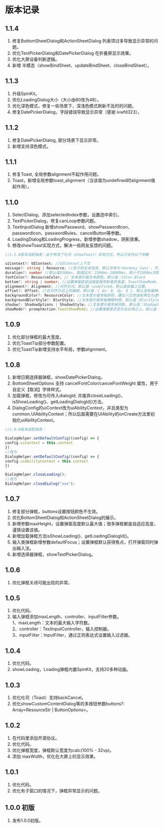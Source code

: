 # 版本记录

## 1.1.4
1. 修复BottomSheetDialog和ActionSheetDialog 列表项过多导致显示异常的问题。
2. 优化TextPickerDialog和DatePickerDialog 在折叠屏显示效果。
3. 优化大屏设备判断逻辑。
4. 新增 半模态（showBindSheet、updateBindSheet、closeBindSheet）。

## 1.1.3
1. 升级SpinKit。
2. 优化LoadingDialog大小（大小由60改为48）。
3. 优化深色模式，修复一些场景下，深浅色模式刷新不及时的问题。
4. 修复DatePickerDialog，字段错误导致显示异常（感谢 ivwfd323）。

## 1.1.2
1. 修复DatePickerDialog, 部分场景下显示异常。
2. 新增支持深色模式。

## 1.1.1
1. 修复Toast, 全局参数alignment不起作用问题。
2. Toast，新增全局参数toast_alignment（当该值为undefined时alignment值起作用）。

## 1.1.0
1. SelectDialog，添加selectedIndex参数，设置选中索引。
2. TextPickerDialog，修复canLoop参数问题。
3. TextInputDialog 新增showPassword、showPasswordIcon、passwordIcon、passwordRules、cancelButton等参数。
4. LoadingDialog和LoadingProgress，新增参数shadow，阴影效果。
5. 修改showToast实现方式，解决一些网友反馈的问题。

```typescript
//1.1.0版本适配指南：由于修改了吐司（showToast）实现方式，所以只支持以下参数

uiContext?: UIContext; //UIContext上下文
message?: string | Resource; //显示的文本信息。默认字体为'Harmony Sans'，不支持设置其他字体。
duration?: number //默认值1500ms，取值区间：1500ms-10000ms。若小于1500ms则取默认值，若大于10000ms则取上限值10000ms。
fontColor?: ResourceColor; // 文本提示框文本颜色。默认值：Color.Black
bottom?: string | number; //设置弹窗底部边框距离导航条的高度，ToastShowMode.TOP_MOST模式下，软键盘拉起时，如果bottom值过小，toast要被软键盘遮挡时，会自动避让至距离软键盘80vp处。ToastShowMode.DEFAULT模式下，软键盘拉起时，会上移软键盘的高度。默认值：80vp。说明：当底部没有导航条时，bottom为设置弹窗底部边框距离窗口底部的高度。设置对齐方式alignment后，bottom不生效。
alignment?: Alignment; //对齐方式。默认值：undefined，默认底部偏上位置。
offset?: Offset; //在对齐方式上的偏移。默认值：{ dx: 0, dy: 0 }，默认没有偏移。说明： 只支持设置px类型的数值，如需设置vp，可以将vp改成px传入。
backgroundColor?: ResourceColor; //文本提示框背板颜色，建议八位色值前两位为透明度。默认值：Color.Transparent。说明：当设置了backgroundColor为非透明色时，backgroundBlurStyle需要设置为BlurStyle.NONE，否则颜色显示将不符合预期效果。
backgroundBlurStyle?: BlurStyle; //文本提示框背板模糊材质。默认值：BlurStyle.COMPONENT_ULTRA_THICK。说明：设置为BlurStyle.NONE即可关闭背景虚化。当设置了backgroundBlurStyle为非NONE值时，则不要设置backgroundColor，否则颜色显示将不符合预期效果。
shadow?: ShadowOptions | ShadowStyle; //文本提示框背板阴影。默认值：ShadowStyle.OUTER_DEFAULT_MD
showMode?: promptAction.ToastShowMode; //设置弹窗是否显示在应用之上。默认值：ToastShowMode.DEFAULT，默认显示在应用内。
```

## 1.0.9
1. 优化部分弹框的最大宽度。
2. 优化ToastTip部分参数配置。
3. 优化ToastTip新增支持水平布局，参数alignment。


## 1.0.8
1. 新增日期选择器弹框，showDatePickerDialog。
2. BottomSheetOptions 支持 cancelFontColor/cancelFontWeight 属性，用于自定义【取消】字体样式。
3. 加载弹框，修改为可传入dialogId; 并废弃closeLoading()、isShowLoading()、getLoadingDialogId()方法。
4. DialogConfig的uiContext改为uiAbilityContext，并且类型为common.UIAbilityContext；所以后面需要在UIAbility的onCreate方法里初始化uiAbilityContext。

```typescript
//1.0.8版本适配指南：

DialogHelper.setDefaultConfig((config) => {
config.uiContext = this.context
})
//改为
DialogHelper.setDefaultConfig((config) => {
config.uiAbilityContext = this.context
})

DialogHelper.closeLoading();
//改为
DialogHelper.closeDialog("xxx");
```

## 1.0.7
1. 修复部分弹框，buttons设置按钮颜色不生效。
2. 优化BottomSheetDialog和ActionSheetDialog的展示。
3. 新增参数maxHeight，设置弹窗高度默认最大值；很多弹框都是自适应高度，谨慎设置该值。
4. 新增加载弹框方法isShowLoading()、getLoadingDialogId()。
5. 输入类弹框新增参数defaultFocus；设置弹框默认获得焦点，打开弹窗同时弹出输入法。
6. 新增选择器弹框，showTextPickerDialog。

## 1.0.6
1. 优化弹框关闭可能出现的异常。

## 1.0.5
1. 优化代码。   
2. 输入弹框添加maxLength、controller、inputFilter参数。   
    1、maxLength：文本的最大输入字符数。   
    2、controller：TextInputController，输入控制器。   
    3、inputFilter：InputFilter，通过正则表达式设置输入过滤器。   

## 1.0.4
1. 优化代码。   
2. showLoading，Loading弹框内置SpinKit，支持20多种动画。   

## 1.0.3
1. 优化吐司（Toast）支持backCancel。    
2. 优化showCustomContentDialog等的多按钮参数buttons?: Array<ResourceStr | ButtonOptions>。    

## 1.0.2
1. 在代码里添加开源协议。    
2. 优化代码。    
3. 优化弹框宽度，弹框默认宽度为calc(100% - 32vp)。    
4. 添加 maxWidth，优化在大屏上的显示效果。    

## 1.0.1
1. 优化代码。    
2. 优化有子窗口的情况下，弹框异常显示的问题。    

## 1.0.0 初版
1. 发布1.0.0初版。        